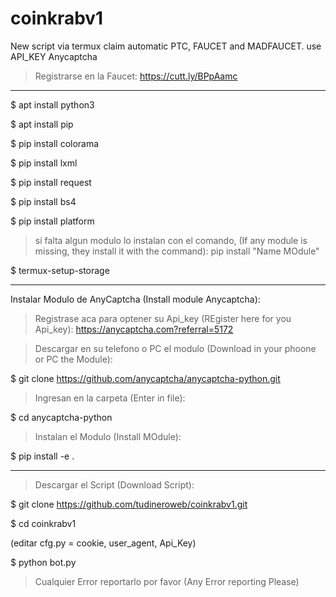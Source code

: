 # coinkrabv1
New script via termux claim automatic PTC, FAUCET and MADFAUCET. use API_KEY Anycaptcha

> Registrarse en la Faucet: https://cutt.ly/BPpAamc

-----------------------------------------------------------------

$ apt install python3

$ apt install pip

$ pip install colorama

$ pip install lxml

$ pip install request

$ pip install bs4

$ pip install platform

> si falta algun modulo lo instalan con el comando, (If any module is missing, they install it with the command): pip install "Name MOdule" 

$ termux-setup-storage

--------------------------------------------------------------------
Instalar Modulo de AnyCaptcha (Install module Anycaptcha):

> Registrase aca para optener su Api_key (REgister here for you Api_key): https://anycaptcha.com?referral=5172

> Descargar en su telefono o PC el modulo (Download in your phoone or PC the Module): 

$ git clone https://github.com/anycaptcha/anycaptcha-python.git

> Ingresan en la carpeta (Enter in file): 

$ cd anycaptcha-python

> Instalan el Modulo (Install MOdule): 

$ pip install -e .

-----------------------------------------------------------------------

> Descargar el Script (Download Script):

$ git clone https://github.com/tudineroweb/coinkrabv1.git

$ cd coinkrabv1

(editar cfg.py = cookie, user_agent, Api_Key)

$ python bot.py

> Cualquier Error reportarlo por favor (Any Error reporting Please)

